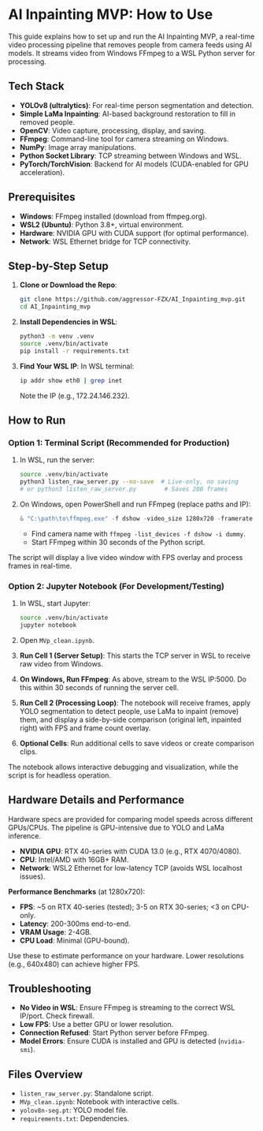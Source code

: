 # AI Inpainting MVP: How to Use

This guide explains how to set up and run the AI Inpainting MVP, a real-time video processing pipeline that removes people from camera feeds using AI models. It streams video from Windows FFmpeg to a WSL Python server for processing.

## Tech Stack

- **YOLOv8 (ultralytics)**: For real-time person segmentation and detection.
- **Simple LaMa Inpainting**: AI-based background restoration to fill in removed people.
- **OpenCV**: Video capture, processing, display, and saving.
- **FFmpeg**: Command-line tool for camera streaming on Windows.
- **NumPy**: Image array manipulations.
- **Python Socket Library**: TCP streaming between Windows and WSL.
- **PyTorch/TorchVision**: Backend for AI models (CUDA-enabled for GPU acceleration).

## Prerequisites

- **Windows**: FFmpeg installed (download from ffmpeg.org).
- **WSL2 (Ubuntu)**: Python 3.8+, virtual environment.
- **Hardware**: NVIDIA GPU with CUDA support (for optimal performance).
- **Network**: WSL Ethernet bridge for TCP connectivity.

## Step-by-Step Setup

1. **Clone or Download the Repo**:
   ```bash
   git clone https://github.com/aggressor-FZX/AI_Inpainting_mvp.git
   cd AI_Inpainting_mvp
   ```

2. **Install Dependencies in WSL**:
   ```bash
   python3 -m venv .venv
   source .venv/bin/activate
   pip install -r requirements.txt
   ```

3. **Find Your WSL IP**:
   In WSL terminal:
   ```bash
   ip addr show eth0 | grep inet
   ```
   Note the IP (e.g., 172.24.146.232).

## How to Run

### Option 1: Terminal Script (Recommended for Production)

1. In WSL, run the server:
   ```bash
   source .venv/bin/activate
   python3 listen_raw_server.py --no-save  # Live-only, no saving
   # or python3 listen_raw_server.py        # Saves 200 frames
   ```

2. On Windows, open PowerShell and run FFmpeg (replace paths and IP):
   ```powershell
   & "C:\path\to\ffmpeg.exe" -f dshow -video_size 1280x720 -framerate 30 -i video="Your Camera Name" -pix_fmt bgr24 -f rawvideo tcp://172.24.146.232:5000
   ```
   - Find camera name with `ffmpeg -list_devices -f dshow -i dummy`.
   - Start FFmpeg within 30 seconds of the Python script.

The script will display a live video window with FPS overlay and process frames in real-time.

### Option 2: Jupyter Notebook (For Development/Testing)

1. In WSL, start Jupyter:
   ```bash
   source .venv/bin/activate
   jupyter notebook
   ```

2. Open `MVp_clean.ipynb`.

3. **Run Cell 1 (Server Setup)**: This starts the TCP server in WSL to receive raw video from Windows.

4. **On Windows, Run FFmpeg**: As above, stream to the WSL IP:5000. Do this within 30 seconds of running the server cell.

5. **Run Cell 2 (Processing Loop)**: The notebook will receive frames, apply YOLO segmentation to detect people, use LaMa to inpaint (remove) them, and display a side-by-side comparison (original left, inpainted right) with FPS and frame count overlay.

6. **Optional Cells**: Run additional cells to save videos or create comparison clips.

The notebook allows interactive debugging and visualization, while the script is for headless operation.

## Hardware Details and Performance

Hardware specs are provided for comparing model speeds across different GPUs/CPUs. The pipeline is GPU-intensive due to YOLO and LaMa inference.

- **NVIDIA GPU**: RTX 40-series with CUDA 13.0 (e.g., RTX 4070/4080).
- **CPU**: Intel/AMD with 16GB+ RAM.
- **Network**: WSL2 Ethernet for low-latency TCP (avoids WSL localhost issues).

**Performance Benchmarks** (at 1280x720):
- **FPS**: ~5 on RTX 40-series (tested); 3-5 on RTX 30-series; <3 on CPU-only.
- **Latency**: 200-300ms end-to-end.
- **VRAM Usage**: 2-4GB.
- **CPU Load**: Minimal (GPU-bound).

Use these to estimate performance on your hardware. Lower resolutions (e.g., 640x480) can achieve higher FPS.

## Troubleshooting

- **No Video in WSL**: Ensure FFmpeg is streaming to the correct WSL IP/port. Check firewall.
- **Low FPS**: Use a better GPU or lower resolution.
- **Connection Refused**: Start Python server before FFmpeg.
- **Model Errors**: Ensure CUDA is installed and GPU is detected (`nvidia-smi`).

## Files Overview

- `listen_raw_server.py`: Standalone script.
- `MVp_clean.ipynb`: Notebook with interactive cells.
- `yolov8n-seg.pt`: YOLO model file.
- `requirements.txt`: Dependencies.